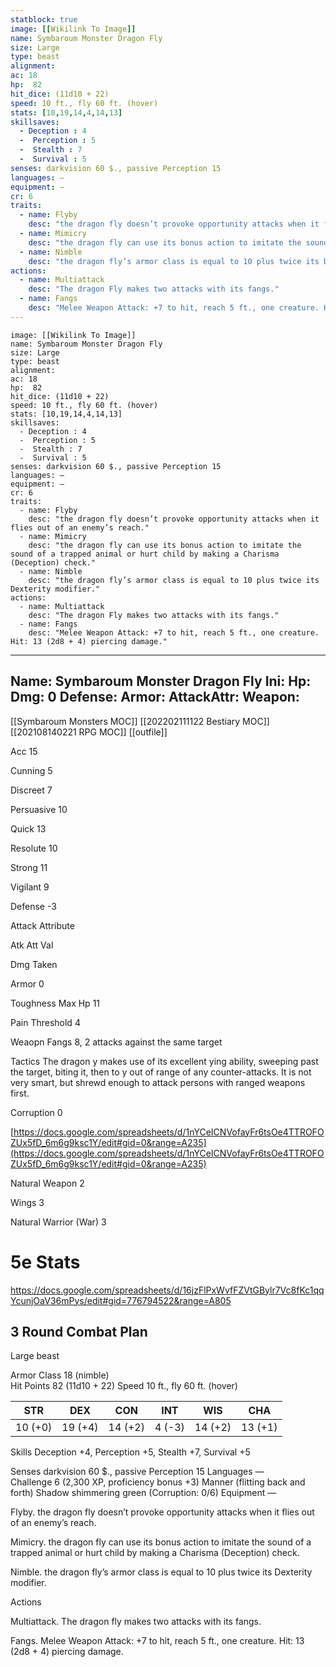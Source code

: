 ```yaml
---
statblock: true
image: [[Wikilink To Image]]
name: Symbaroum Monster Dragon Fly
size: Large
type: beast
alignment:
ac: 18
hp:  82
hit_dice: (11d10 + 22)
speed: 10 ft., fly 60 ft. (hover)
stats: [10,19,14,4,14,13]
skillsaves:
  - Deception : 4
  -  Perception : 5
  -  Stealth : 7
  -  Survival : 5
senses: darkvision 60 $., passive Perception 15
languages: —
equipment: —
cr: 6
traits:
  - name: Flyby
    desc: "the dragon fly doesn’t provoke opportunity attacks when it flies out of an enemy’s reach."
  - name: Mimicry
    desc: "the dragon fly can use its bonus action to imitate the sound of a trapped animal or hurt child by making a Charisma (Deception) check."
  - name: Nimble
    desc: "the dragon fly’s armor class is equal to 10 plus twice its Dexterity modifier."
actions:
  - name: Multiattack
    desc: "The dragon Fly makes two attacks with its fangs."
  - name: Fangs
    desc: "Melee Weapon Attack: +7 to hit, reach 5 ft., one creature. Hit: 13 (2d8 + 4) piercing damage."
---
```

```statblock
image: [[Wikilink To Image]]
name: Symbaroum Monster Dragon Fly
size: Large
type: beast
alignment:
ac: 18
hp:  82
hit_dice: (11d10 + 22)
speed: 10 ft., fly 60 ft. (hover)
stats: [10,19,14,4,14,13]
skillsaves:
  - Deception : 4
  -  Perception : 5
  -  Stealth : 7
  -  Survival : 5
senses: darkvision 60 $., passive Perception 15
languages: —
equipment: —
cr: 6
traits:
  - name: Flyby
    desc: "the dragon fly doesn’t provoke opportunity attacks when it flies out of an enemy’s reach."
  - name: Mimicry
    desc: "the dragon fly can use its bonus action to imitate the sound of a trapped animal or hurt child by making a Charisma (Deception) check."
  - name: Nimble
    desc: "the dragon fly’s armor class is equal to 10 plus twice its Dexterity modifier."
actions:
  - name: Multiattack
    desc: "The dragon Fly makes two attacks with its fangs."
  - name: Fangs
    desc: "Melee Weapon Attack: +7 to hit, reach 5 ft., one creature. Hit: 13 (2d8 + 4) piercing damage."
```
---
Name: Symbaroum Monster Dragon Fly
Ini: 
Hp: 
Dmg: 0
Defense: 
Armor: 
AttackAttr: 
Weapon: 
---
[[Symbaroum Monsters MOC]]
[[202202111122 Bestiary MOC]]
[[202108140221 RPG MOC]]
[[outfile]]

Acc 15

Cunning 5

Discreet 7

Persuasive 10

Quick 13

Resolute 10

Strong 11

Vigilant 9

Defense -3

Attack Attribute

Atk Att Val

Dmg Taken

Armor 0

Toughness Max Hp 11

Pain Threshold 4

Weaopn Fangs 8, 2 attacks against the same target

Tactics The dragon y makes use of its excellent ying ability, sweeping past the target, biting it, then to y out of range of any counter-attacks. It is not very smart, but shrewd enough to attack persons with ranged weapons first.

Corruption 0

[https://docs.google.com/spreadsheets/d/1nYCeICNVofayFr6tsOe4TTROFOZUx5fD_6m6g9ksc1Y/edit#gid=0&range=A235](https://docs.google.com/spreadsheets/d/1nYCeICNVofayFr6tsOe4TTROFOZUx5fD_6m6g9ksc1Y/edit#gid=0&range=A235)

Natural Weapon 2

Wings 3

Natural Warrior (War) 3

# 5e Stats 
https://docs.google.com/spreadsheets/d/16jzFlPxWvfFZVtGBylr7Vc8fKc1qqYcunjOaV36mPys/edit#gid=776794522&range=A805
## 3 Round Combat Plan

Large beast

Armor Class 18 (nimble)  
Hit Points 82 (11d10 + 22) 
Speed 10 ft., fly 60 ft. (hover)

| STR     | DEX     | CON     | INT    | WIS     | CHA     |
| ------- | ------- | ------- | ------ | ------- | ------- |
| 10 (+0) | 19 (+4) | 14 (+2) | 4 (-3) | 14 (+2) | 13 (+1) |

Skills Deception +4, Perception +5, Stealth +7, Survival +5

Senses darkvision 60 $., passive Perception 15 
Languages —  
Challenge 6 (2,300 XP, proficiency bonus +3) 
Manner (flitting back and forth)
Shadow shimmering green (Corruption: 0/6) 
Equipment —

Flyby. the dragon fly doesn’t provoke opportunity attacks when it flies out of an enemy’s reach.

Mimicry. the dragon fly can use its bonus action to imitate the sound of a trapped animal or hurt child by making a Charisma (Deception) check.

Nimble. the dragon fly’s armor class is equal to 10 plus twice its Dexterity modifier.

Actions

Multiattack. The dragon fly makes two attacks with its fangs.

Fangs. Melee Weapon Attack: +7 to hit, reach 5 ft., one creature. Hit: 13 (2d8 + 4) piercing damage.

